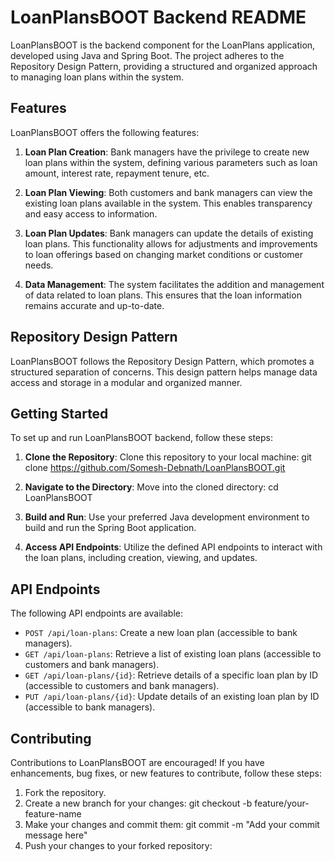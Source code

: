 # LoanPlansBOOT Backend README

LoanPlansBOOT is the backend component for the LoanPlans application, developed using Java and Spring Boot. The project adheres to the Repository Design Pattern, providing a structured and organized approach to managing loan plans within the system.

## Features

LoanPlansBOOT offers the following features:

1. **Loan Plan Creation**: Bank managers have the privilege to create new loan plans within the system, defining various parameters such as loan amount, interest rate, repayment tenure, etc.

2. **Loan Plan Viewing**: Both customers and bank managers can view the existing loan plans available in the system. This enables transparency and easy access to information.

3. **Loan Plan Updates**: Bank managers can update the details of existing loan plans. This functionality allows for adjustments and improvements to loan offerings based on changing market conditions or customer needs.

4. **Data Management**: The system facilitates the addition and management of data related to loan plans. This ensures that the loan information remains accurate and up-to-date.

## Repository Design Pattern

LoanPlansBOOT follows the Repository Design Pattern, which promotes a structured separation of concerns. This design pattern helps manage data access and storage in a modular and organized manner.

## Getting Started

To set up and run LoanPlansBOOT backend, follow these steps:

1. **Clone the Repository**: Clone this repository to your local machine:
git clone https://github.com/Somesh-Debnath/LoanPlansBOOT.git

2. **Navigate to the Directory**: Move into the cloned directory:
cd LoanPlansBOOT

3. **Build and Run**: Use your preferred Java development environment to build and run the Spring Boot application.

4. **Access API Endpoints**: Utilize the defined API endpoints to interact with the loan plans, including creation, viewing, and updates.

## API Endpoints

The following API endpoints are available:

- `POST /api/loan-plans`: Create a new loan plan (accessible to bank managers).
- `GET /api/loan-plans`: Retrieve a list of existing loan plans (accessible to customers and bank managers).
- `GET /api/loan-plans/{id}`: Retrieve details of a specific loan plan by ID (accessible to customers and bank managers).
- `PUT /api/loan-plans/{id}`: Update details of an existing loan plan by ID (accessible to bank managers).

## Contributing

Contributions to LoanPlansBOOT are encouraged! If you have enhancements, bug fixes, or new features to contribute, follow these steps:

1. Fork the repository.
2. Create a new branch for your changes:
git checkout -b feature/your-feature-name
3. Make your changes and commit them:
git commit -m "Add your commit message here"
4. Push your changes to your forked repository:
